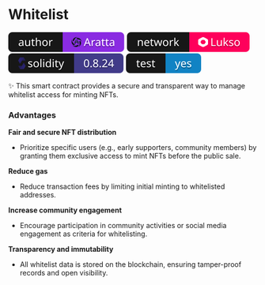 <h1>Whitelist</h1>

![Lukso Badge](assets/badge-author.svg)
![Lukso Badge](assets/badge-lukso.svg)
![Lukso Badge](assets/badge-solidity.svg)
![Lukso Badge](assets/badge-test.svg)

✨ This smart contract provides a secure and transparent way to manage whitelist access for minting NFTs.

<h3>Advantages</h2>

<b>Fair and secure NFT distribution</b> 
- Prioritize specific users (e.g., early supporters, community members) by granting them exclusive access to mint NFTs before the public sale.

<b>Reduce gas</b> 
- Reduce transaction fees by limiting initial minting to whitelisted addresses.

<b>Increase community engagement</b>
- Encourage participation in community activities or social media engagement as criteria for whitelisting.

<b>Transparency and immutability</b>
- All whitelist data is stored on the blockchain, ensuring tamper-proof records and open visibility.
